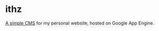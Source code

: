 # ithz
[A simple CMS](http://ithz.eu/en/ithz_cms) for my personal website, hosted on Google App Engine.

